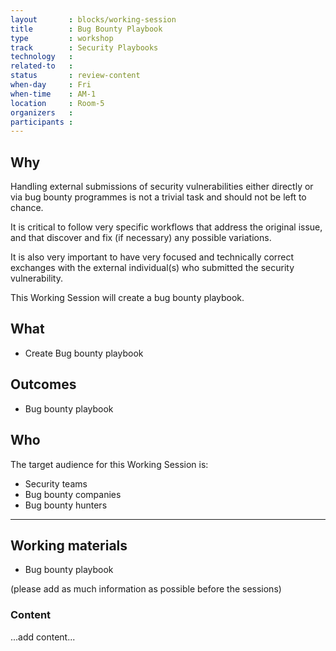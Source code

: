 ```yaml
---
layout       : blocks/working-session
title        : Bug Bounty Playbook
type         : workshop
track        : Security Playbooks
technology   :
related-to   :
status       : review-content
when-day     : Fri
when-time    : AM-1
location     : Room-5
organizers   :
participants :
---
```


## Why

Handling external submissions of security vulnerabilities either directly or via bug bounty programmes is not a trivial task and should not be left to chance.

It is critical to follow very specific workflows that address the original issue, and that discover and fix (if necessary) any possible variations.

It is also very important to have very focused and technically correct exchanges with the external individual(s) who submitted the security vulnerability.

This Working Session will create a bug bounty playbook.

## What

 - Create Bug bounty playbook
 
## Outcomes

- Bug bounty playbook 

## Who

The target audience for this Working Session is:

 - Security teams
 - Bug bounty companies
 - Bug bounty hunters
 
--- 

## Working materials

- Bug bounty playbook 

(please add as much information as possible before the sessions)

### Content

...add content...

